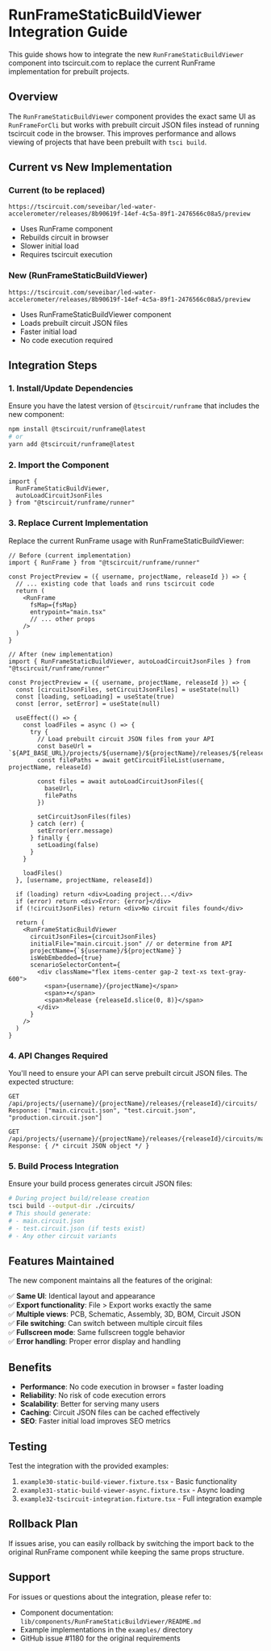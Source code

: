 # RunFrameStaticBuildViewer Integration Guide

This guide shows how to integrate the new `RunFrameStaticBuildViewer` component into tscircuit.com to replace the current RunFrame implementation for prebuilt projects.

## Overview

The `RunFrameStaticBuildViewer` component provides the exact same UI as `RunFrameForCli` but works with prebuilt circuit JSON files instead of running tscircuit code in the browser. This improves performance and allows viewing of projects that have been prebuilt with `tsci build`.

## Current vs New Implementation

### Current (to be replaced)
```
https://tscircuit.com/seveibar/led-water-accelerometer/releases/8b90619f-14ef-4c5a-89f1-2476566c08a5/preview
```
- Uses RunFrame component
- Rebuilds circuit in browser
- Slower initial load
- Requires tscircuit execution

### New (RunFrameStaticBuildViewer)
```
https://tscircuit.com/seveibar/led-water-accelerometer/releases/8b90619f-14ef-4c5a-89f1-2476566c08a5/preview
```
- Uses RunFrameStaticBuildViewer component
- Loads prebuilt circuit JSON files
- Faster initial load
- No code execution required

## Integration Steps

### 1. Install/Update Dependencies

Ensure you have the latest version of `@tscircuit/runframe` that includes the new component:

```bash
npm install @tscircuit/runframe@latest
# or
yarn add @tscircuit/runframe@latest
```

### 2. Import the Component

```tsx
import { 
  RunFrameStaticBuildViewer,
  autoLoadCircuitJsonFiles 
} from "@tscircuit/runframe/runner"
```

### 3. Replace Current Implementation

Replace the current RunFrame usage with RunFrameStaticBuildViewer:

```tsx
// Before (current implementation)
import { RunFrame } from "@tscircuit/runframe/runner"

const ProjectPreview = ({ username, projectName, releaseId }) => {
  // ... existing code that loads and runs tscircuit code
  return (
    <RunFrame
      fsMap={fsMap}
      entrypoint="main.tsx"
      // ... other props
    />
  )
}

// After (new implementation)
import { RunFrameStaticBuildViewer, autoLoadCircuitJsonFiles } from "@tscircuit/runframe/runner"

const ProjectPreview = ({ username, projectName, releaseId }) => {
  const [circuitJsonFiles, setCircuitJsonFiles] = useState(null)
  const [loading, setLoading] = useState(true)
  const [error, setError] = useState(null)

  useEffect(() => {
    const loadFiles = async () => {
      try {
        // Load prebuilt circuit JSON files from your API
        const baseUrl = `${API_BASE_URL}/projects/${username}/${projectName}/releases/${releaseId}/circuits/`
        const filePaths = await getCircuitFileList(username, projectName, releaseId)
        
        const files = await autoLoadCircuitJsonFiles({
          baseUrl,
          filePaths
        })
        
        setCircuitJsonFiles(files)
      } catch (err) {
        setError(err.message)
      } finally {
        setLoading(false)
      }
    }

    loadFiles()
  }, [username, projectName, releaseId])

  if (loading) return <div>Loading project...</div>
  if (error) return <div>Error: {error}</div>
  if (!circuitJsonFiles) return <div>No circuit files found</div>

  return (
    <RunFrameStaticBuildViewer
      circuitJsonFiles={circuitJsonFiles}
      initialFile="main.circuit.json" // or determine from API
      projectName={`${username}/${projectName}`}
      isWebEmbedded={true}
      scenarioSelectorContent={
        <div className="flex items-center gap-2 text-xs text-gray-600">
          <span>{username}/{projectName}</span>
          <span>•</span>
          <span>Release {releaseId.slice(0, 8)}</span>
        </div>
      }
    />
  )
}
```

### 4. API Changes Required

You'll need to ensure your API can serve prebuilt circuit JSON files. The expected structure:

```
GET /api/projects/{username}/{projectName}/releases/{releaseId}/circuits/
Response: ["main.circuit.json", "test.circuit.json", "production.circuit.json"]

GET /api/projects/{username}/{projectName}/releases/{releaseId}/circuits/main.circuit.json
Response: { /* circuit JSON object */ }
```

### 5. Build Process Integration

Ensure your build process generates circuit JSON files:

```bash
# During project build/release creation
tsci build --output-dir ./circuits/
# This should generate:
# - main.circuit.json
# - test.circuit.json (if tests exist)
# - Any other circuit variants
```

## Features Maintained

The new component maintains all the features of the original:

✅ **Same UI**: Identical layout and appearance  
✅ **Export functionality**: File > Export works exactly the same  
✅ **Multiple views**: PCB, Schematic, Assembly, 3D, BOM, Circuit JSON  
✅ **File switching**: Can switch between multiple circuit files  
✅ **Fullscreen mode**: Same fullscreen toggle behavior  
✅ **Error handling**: Proper error display and handling  

## Benefits

- **Performance**: No code execution in browser = faster loading
- **Reliability**: No risk of code execution errors
- **Scalability**: Better for serving many users
- **Caching**: Circuit JSON files can be cached effectively
- **SEO**: Faster initial load improves SEO metrics

## Testing

Test the integration with the provided examples:
1. `example30-static-build-viewer.fixture.tsx` - Basic functionality
2. `example31-static-build-viewer-async.fixture.tsx` - Async loading
3. `example32-tscircuit-integration.fixture.tsx` - Full integration example

## Rollback Plan

If issues arise, you can easily rollback by switching the import back to the original RunFrame component while keeping the same props structure.

## Support

For issues or questions about the integration, please refer to:
- Component documentation: `lib/components/RunFrameStaticBuildViewer/README.md`
- Example implementations in the `examples/` directory
- GitHub issue #1180 for the original requirements
